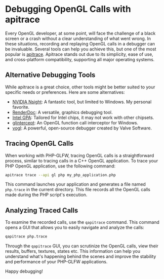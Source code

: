 # Debugging OpenGL Calls with apitrace

Every OpenGL developer, at some point, will face the challenge of a black screen or a crash without a clear understanding of what went wrong. In these situations, recording and replaying OpenGL calls in a debugger can be invaluable. Several tools can help you achieve this, but one of the most popular is [apitrace](http://apitrace.github.io/). Apitrace stands out due to its simplicity, ease of use, and cross-platform compatibility, supporting all major operating systems.

## Alternative Debugging Tools

While apitrace is a great choice, other tools might be better suited to your specific needs or preferences. Here are some alternatives:

- [NVIDIA Nsight](https://developer.nvidia.com/nsight-visual-studio-edition): A fantastic tool, but limited to Windows. My personal favorite.
- [RenderDoc](https://renderdoc.org/): A versatile, graphics debugging tool.
- [Intel GPA](https://www.intel.com/content/www/us/en/developer/tools/graphics-performance-analyzers/overview.html): Tailored for Intel chips, it may not work with other chipsets.
- [glintercept](https://github.com/dtrebilco/glintercept): An OpenGL function call interceptor for Windows.
- [vogl](https://github.com/ValveSoftware/vogl): A powerful, open-source debugger created by Valve Software.

## Tracing OpenGL Calls

When working with PHP-GLFW, tracing OpenGL calls is a straightforward process, similar to tracing calls in a C++ OpenGL application. To trace your PHP OpenGL application, use the following command:

```bash
apitrace trace --api gl php my_php_application.php
```

This command launches your application and generates a file named `php.trace` in the current directory. This file records all the OpenGL calls made during the PHP script's execution.

## Analyzing Traced Calls

To examine the recorded calls, use the `qapitrace` command. This command opens a GUI that allows you to easily navigate and analyze the calls:

```bash
qapitrace php.trace
```

Through the `qapitrace` GUI, you can scrutinize the OpenGL calls, view their results, buffers, textures, states etc. This information can help you understand what's happening behind the scenes and improve the stability and performance of your PHP-GLFW applications.

Happy debugging!

